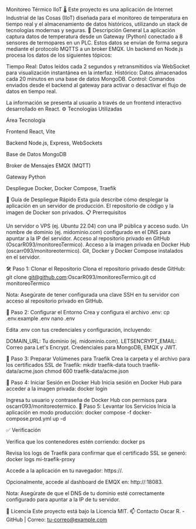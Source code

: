 Monitoreo Térmico IIoT 🌡️
Este proyecto es una aplicación de Internet Industrial de las Cosas (IIoT) diseñada para el monitoreo de temperatura en tiempo real y el almacenamiento de datos históricos, utilizando un stack de tecnologías modernas y seguras.
📝 Descripción General
La aplicación captura datos de temperatura desde un Gateway (Python) conectado a 8 sensores de termopares en un PLC. Estos datos se envían de forma segura mediante el protocolo MQTTS a un broker EMQX. Un backend en Node.js procesa los datos de los siguientes tópicos:

Tiempo Real: Datos leídos cada 2 segundos y retransmitidos vía WebSocket para visualización instantánea en la interfaz.
Histórico: Datos almacenados cada 20 minutos en una base de datos MongoDB.
Control: Comandos enviados desde el backend al gateway para activar o desactivar el flujo de datos en tiempo real.

La información se presenta al usuario a través de un frontend interactivo desarrollado en React.
⚙️ Tecnologías Utilizadas



Área
Tecnología



Frontend
React, Vite


Backend
Node.js, Express, WebSockets


Base de Datos
MongoDB


Broker de Mensajes
EMQX (MQTT)


Gateway
Python


Despliegue
Docker, Docker Compose, Traefik


🚀 Guía de Despliegue Rápido
Esta guía describe cómo desplegar la aplicación en un servidor de producción. El repositorio de código y la imagen de Docker son privados.
📋 Prerrequisitos

Un servidor o VPS (ej. Ubuntu 22.04) con una IP pública y acceso sudo.
Un nombre de dominio (ej. midominio.com) configurado en el DNS para apuntar a la IP del servidor.
Acceso al repositorio privado en GitHub (OscarR093/monitoreoTermico).
Acceso a la imagen privada en Docker Hub (oscarr093/monitoreotermico).
Git, Docker y Docker Compose instalados en el servidor.

🛠️ Paso 1: Clonar el Repositorio
Clona el repositorio privado desde GitHub:
git clone git@github.com:OscarR093/monitoreoTermico.git
cd monitoreoTermico


Nota: Asegúrate de tener configurada una clave SSH en tu servidor con acceso al repositorio privado en GitHub.

🔧 Paso 2: Configurar el Entorno
Crea y configura el archivo .env:
cp .env.example .env
nano .env

Edita .env con tus credenciales y configuración, incluyendo:

DOMAIN_URL: Tu dominio (ej. midominio.com).
LETSENCRYPT_EMAIL: Correo para Let's Encrypt.
Credenciales para MongoDB, EMQX y JWT.

📁 Paso 3: Preparar Volúmenes para Traefik
Crea la carpeta y el archivo para los certificados SSL de Traefik:
mkdir traefik-data
touch traefik-data/acme.json
chmod 600 traefik-data/acme.json

🔑 Paso 4: Iniciar Sesión en Docker Hub
Inicia sesión en Docker Hub para acceder a la imagen privada:
docker login

Ingresa tu usuario y contraseña de Docker Hub con permisos para oscarr093/monitoreotermico.
🚀 Paso 5: Levantar los Servicios
Inicia la aplicación en modo producción:
docker compose -f docker-compose.prod.yml up -d

✅ Verificación

Verifica que los contenedores estén corriendo:
docker ps


Revisa los logs de Traefik para confirmar que el certificado SSL se generó:
docker logs mi-traefik-proxy


Accede a la aplicación en tu navegador: https://<tu-dominio>.

Opcionalmente, accede al dashboard de EMQX en: http://<tu-dominio>:18083.



Nota: Asegúrate de que el DNS de tu dominio esté correctamente configurado para apuntar a la IP de tu servidor.

📜 Licencia
Este proyecto está bajo la Licencia MIT.
📫 Contacto
Oscar R. - GitHub | Correo: tu-correo@example.com